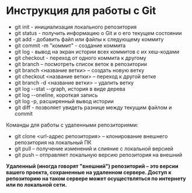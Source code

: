 # Инструкция для работы с Git
* git init - инициализация локального репозитория
* git status - получить информацию о Git и о его текущем состоянии
* git add - добавить файл или файлы к следующему коммиту
* git commit -m "коммит" - создание коммита
* git log - вывод на экран истории всех коммитов с их хеш-кодами
* git checkout - переход от одного коммита к другому
* git branch – посмотреть список веток в репозитории
* git branch <название ветки> – создать новую ветку
* git checkout <название ветки> – переход к другой ветке
* git branch -d <название ветки> – удалить ветку
* git log --stat --graph, история в виде дерева
* git log --oneline, короткая запись
* git log -p, расширенный вывод истории
* git diff - позволяет увидеть разнице между текущим файлом и commit

Команды для работы с удаленными репозиториями:

* git clone <url-адрес репозитория> – клонирование внешнего репозитория на
локальный ПК
* git pull – получение изменений и слияние с локальной версией
* git push – отправляет локальную версию репозитория на внешний

**Удаленный (иногда говорят "внешний") репозиторий – это версии вашего проекта, сохраненные на удаленном сервере. Доступ к репозиторию на таком сервере может осуществляться по интернету или по локальной сети.**
